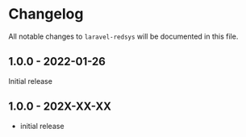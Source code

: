 # Changelog

All notable changes to `laravel-redsys` will be documented in this file.

## 1.0.0 - 2022-01-26

Initial release

## 1.0.0 - 202X-XX-XX

- initial release
